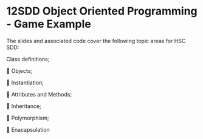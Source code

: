# 12SDD Object Oriented Programming - Game Example

The slides and associated code cover the following topic areas for HSC SDD:

  Class definitions;
  
  🔷 Objects;
  
  🔷 Instantiation;
  
  🔷 Attributes and Methods;
  
  🔷 Inheritance;
  
  🔷 Polymorphism;
  
  🔷 Enacapsulation
  
